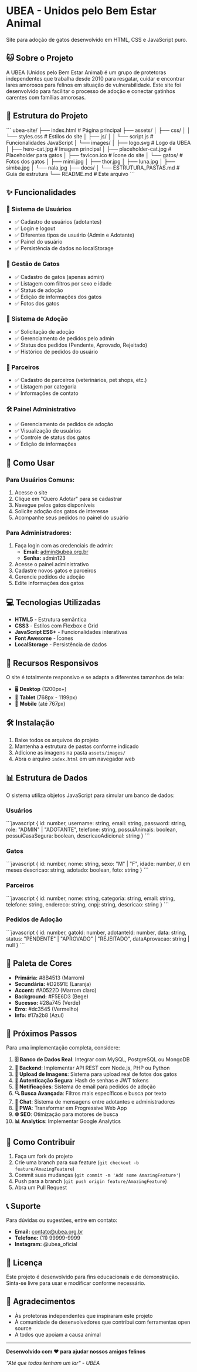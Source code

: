 # UBEA - Unidos pelo Bem Estar Animal

Site para adoção de gatos desenvolvido em HTML, CSS e JavaScript puro.

## 🐱 Sobre o Projeto

A UBEA (Unidos pelo Bem Estar Animal) é um grupo de protetoras independentes que trabalha desde 2010 para resgatar, cuidar e encontrar lares amorosos para felinos em situação de vulnerabilidade. Este site foi desenvolvido para facilitar o processo de adoção e conectar gatinhos carentes com famílias amorosas.

## 📁 Estrutura do Projeto

\`\`\`
ubea-site/
├── index.html                    # Página principal
├── assets/
│   ├── css/
│   │   └── styles.css           # Estilos do site
│   ├── js/
│   │   └── script.js            # Funcionalidades JavaScript
│   └── images/
│       ├── logo.svg             # Logo da UBEA
│       ├── hero-cat.jpg         # Imagem principal
│       ├── placeholder-cat.jpg  # Placeholder para gatos
│       ├── favicon.ico          # Ícone do site
│       └── gatos/               # Fotos dos gatos
│           ├── mimi.jpg
│           ├── thor.jpg
│           ├── luna.jpg
│           ├── simba.jpg
│           └── nala.jpg
├── docs/
│   └── ESTRUTURA_PASTAS.md      # Guia de estrutura
└── README.md                    # Este arquivo
\`\`\`

## ✨ Funcionalidades

### 👥 Sistema de Usuários
- ✅ Cadastro de usuários (adotantes)
- ✅ Login e logout
- ✅ Diferentes tipos de usuário (Admin e Adotante)
- ✅ Painel do usuário
- ✅ Persistência de dados no localStorage

### 🐾 Gestão de Gatos
- ✅ Cadastro de gatos (apenas admin)
- ✅ Listagem com filtros por sexo e idade
- ✅ Status de adoção
- ✅ Edição de informações dos gatos
- ✅ Fotos dos gatos

### 💝 Sistema de Adoção
- ✅ Solicitação de adoção
- ✅ Gerenciamento de pedidos pelo admin
- ✅ Status dos pedidos (Pendente, Aprovado, Rejeitado)
- ✅ Histórico de pedidos do usuário

### 🤝 Parceiros
- ✅ Cadastro de parceiros (veterinários, pet shops, etc.)
- ✅ Listagem por categoria
- ✅ Informações de contato

### 🛠️ Painel Administrativo
- ✅ Gerenciamento de pedidos de adoção
- ✅ Visualização de usuários
- ✅ Controle de status dos gatos
- ✅ Edição de informações

## 🚀 Como Usar

### Para Usuários Comuns:
1. Acesse o site
2. Clique em "Quero Adotar" para se cadastrar
3. Navegue pelos gatos disponíveis
4. Solicite adoção dos gatos de interesse
5. Acompanhe seus pedidos no painel do usuário

### Para Administradores:
1. Faça login com as credenciais de admin:
   - **Email:** admin@ubea.org.br
   - **Senha:** admin123
2. Acesse o painel administrativo
3. Cadastre novos gatos e parceiros
4. Gerencie pedidos de adoção
5. Edite informações dos gatos

## 💻 Tecnologias Utilizadas

- **HTML5** - Estrutura semântica
- **CSS3** - Estilos com Flexbox e Grid
- **JavaScript ES6+** - Funcionalidades interativas
- **Font Awesome** - Ícones
- **LocalStorage** - Persistência de dados

## 📱 Recursos Responsivos

O site é totalmente responsivo e se adapta a diferentes tamanhos de tela:
- 🖥️ **Desktop** (1200px+)
- 📱 **Tablet** (768px - 1199px)
- 📱 **Mobile** (até 767px)

## 🛠️ Instalação

1. Baixe todos os arquivos do projeto
2. Mantenha a estrutura de pastas conforme indicado
3. Adicione as imagens na pasta `assets/images/`
4. Abra o arquivo `index.html` em um navegador web

## 📊 Estrutura de Dados

O sistema utiliza objetos JavaScript para simular um banco de dados:

### Usuários
\`\`\`javascript
{
    id: number,
    username: string,
    email: string,
    password: string,
    role: "ADMIN" | "ADOTANTE",
    telefone: string,
    possuiAnimais: boolean,
    possuiCasaSegura: boolean,
    descricaoAdicional: string
}
\`\`\`

### Gatos
\`\`\`javascript
{
    id: number,
    nome: string,
    sexo: "M" | "F",
    idade: number, // em meses
    descricao: string,
    adotado: boolean,
    foto: string
}
\`\`\`

### Parceiros
\`\`\`javascript
{
    id: number,
    nome: string,
    categoria: string,
    email: string,
    telefone: string,
    endereco: string,
    cnpj: string,
    descricao: string
}
\`\`\`

### Pedidos de Adoção
\`\`\`javascript
{
    id: number,
    gatoId: number,
    adotanteId: number,
    data: string,
    status: "PENDENTE" | "APROVADO" | "REJEITADO",
    dataAprovacao: string | null
}
\`\`\`

## 🎨 Paleta de Cores

- **Primária:** #8B4513 (Marrom)
- **Secundária:** #D2691E (Laranja)
- **Accent:** #A0522D (Marrom claro)
- **Background:** #F5E6D3 (Bege)
- **Sucesso:** #28a745 (Verde)
- **Erro:** #dc3545 (Vermelho)
- **Info:** #17a2b8 (Azul)

## 🔮 Próximos Passos

Para uma implementação completa, considere:

1. **🗄️ Banco de Dados Real**: Integrar com MySQL, PostgreSQL ou MongoDB
2. **🔧 Backend**: Implementar API REST com Node.js, PHP ou Python
3. **📸 Upload de Imagens**: Sistema para upload real de fotos dos gatos
4. **🔐 Autenticação Segura**: Hash de senhas e JWT tokens
5. **📧 Notificações**: Sistema de email para pedidos de adoção
6. **🔍 Busca Avançada**: Filtros mais específicos e busca por texto
7. **💬 Chat**: Sistema de mensagens entre adotantes e administradores
8. **📱 PWA**: Transformar em Progressive Web App
9. **🌐 SEO**: Otimização para motores de busca
10. **📊 Analytics**: Implementar Google Analytics

## 🤝 Como Contribuir

1. Faça um fork do projeto
2. Crie uma branch para sua feature (`git checkout -b feature/AmazingFeature`)
3. Commit suas mudanças (`git commit -m 'Add some AmazingFeature'`)
4. Push para a branch (`git push origin feature/AmazingFeature`)
5. Abra um Pull Request

## 📞 Suporte

Para dúvidas ou sugestões, entre em contato:

- **Email:** contato@ubea.org.br
- **Telefone:** (11) 99999-9999
- **Instagram:** @ubea_oficial

## 📄 Licença

Este projeto é desenvolvido para fins educacionais e de demonstração. Sinta-se livre para usar e modificar conforme necessário.

## 🙏 Agradecimentos

- Às protetoras independentes que inspiraram este projeto
- À comunidade de desenvolvedores que contribui com ferramentas open source
- A todos que apoiam a causa animal

---

**Desenvolvido com ❤️ para ajudar nossos amigos felinos**

*"Até que todos tenham um lar" - UBEA*
